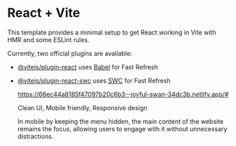 # React + Vite

This template provides a minimal setup to get React working in Vite with HMR and some ESLint rules.

Currently, two official plugins are available:

- [@vitejs/plugin-react](https://github.com/vitejs/vite-plugin-react/blob/main/packages/plugin-react/README.md) uses [Babel](https://babeljs.io/) for Fast Refresh
- [@vitejs/plugin-react-swc](https://github.com/vitejs/vite-plugin-react-swc) uses [SWC](https://swc.rs/) for Fast Refresh

  https://66ec44a8185f47097b20c6b3--joyful-swan-34dc3b.netlify.app/#
  
  Clean UI, Mobile friendly, Responsive design

  In mobile by keeping the menu hidden, the main content of the website remains the focus, allowing users to engage with it without unnecessary distractions.
